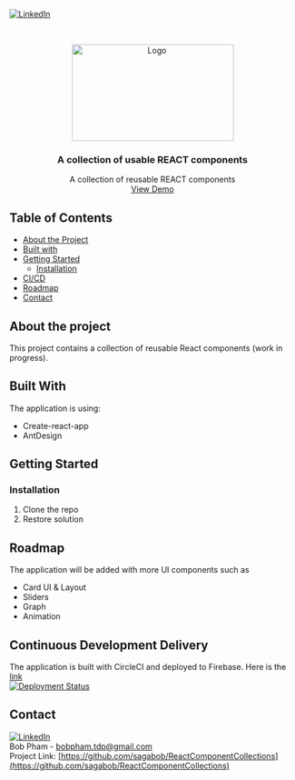 
[![LinkedIn][linkedin-shield]][linkedin-url]

<!-- PROJECT LOGO -->
<br />
<p align="center">
  <a href="#">
    <img src="https://i.ibb.co/gb2tf3s/Tdp-logo-main.png" alt="Logo" width="285" height="170">
  </a>

  <h3 align="center">A collection of usable REACT components</h3>
  <p align="center">
    A collection of reusable REACT components   
    <br />
    <a href="https://saga-react-collection.web.app/" target="_blank">View Demo</a>  
  </p>
</p>


## Table of Contents

* [About the Project](#about-the-project)
* [Built with](#built-with)
* [Getting Started](#getting-started)
  * [Installation](#Installation)
* [CI/CD](#continuous-development-delivery)
* [Roadmap](#roadmap)
* [Contact](#contact)

## About the project
This project contains a collection of reusable React components (work in progress).

## Built With
The application is using:
* Create-react-app
* AntDesign


## Getting Started
### Installation
1. Clone the repo
2. Restore solution

## Roadmap
The application will be added with more UI components such as
* Card UI & Layout
* Sliders
* Graph
* Animation


## Continuous Development Delivery
The application is built with CircleCI and deployed to Firebase. Here is the [link](https://saga-react-collection.web.app/)<br/> 
[![Deployment Status](https://circleci.com/gh/sagabob/ReactComponentCollections.svg?style=svg)](https://circleci.com/gh/sagabob/ReactComponentCollections.svg?style=svg)

## Contact
[![LinkedIn][linkedin-shield]][linkedin-url]<br/>
Bob Pham - bobpham.tdp@gmail.com<br/>
Project Link: [https://github.com/sagabob/ReactComponentCollections](https://github.com/sagabob/ReactComponentCollections)

[linkedin-shield]: https://img.shields.io/badge/-LinkedIn-black.svg?style=flat-square&logo=linkedin&colorB=555
[linkedin-url]: https://www.linkedin.com/in/bob-pham-93937973/
[tdp-logo]: tdp-logo.png

